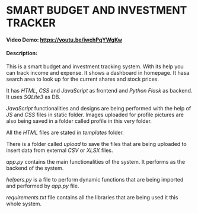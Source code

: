 # SMART BUDGET AND INVESTMENT TRACKER
#### Video Demo:  https://youtu.be/iwchPqYWgKw
#### Description: 
This is a smart budget and investment tracking system. With its help you can track income and expense. It shows a dashboard in homepage. It hasa search area to look up for the current shares and stock prices.

It has _HTML_, _CSS_ and _JavaScript_ as frontend and _Python Flask_ as backend. It uses _SQLite3_ as DB.

_JavaScript_ functionalities and designs are being performed with the help of _JS_ and _CSS_ files in static folder. Images uploaded for profile pictures are also being saved in a folder called profile in this very folder. 

All the _HTML_ files are stated in _templates_ folder. 

There is a folder called _upload_ to save the files that are being uploaded to insert data from external _CSV_ or _XLSX_ files.

_app.py_ contains the main functionalities of the system. It performs as the backend of the system.

_helpers.py_ is a file to perform dynamic functions that are being imported and performed by _app.py_ file.

_requirements.txt_ file contains all the libraries that are being used it this whole system.
